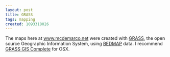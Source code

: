 ```yaml
---
layout: post
title: GRASS
tags: mapping
created: 1093318026
---
```

 The maps here at www.mcdemarco.net were created with [GRASS](http://grass.baylor.edu//index.html), the open source Geographic Information System, using [BEDMAP](http://www.antarctica.ac.uk/aedc/bedmap/) data.  I recommend [GRASS GIS Complete](http://wwwamb.bologna.enea.it/forgrass/) for OSX.
